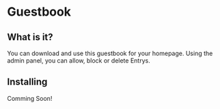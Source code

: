 # Guestbook
## What is it?
You can download and use this guestbook for your homepage. Using the admin panel, you can allow, block or delete Entrys.

## Installing
Comming Soon!
